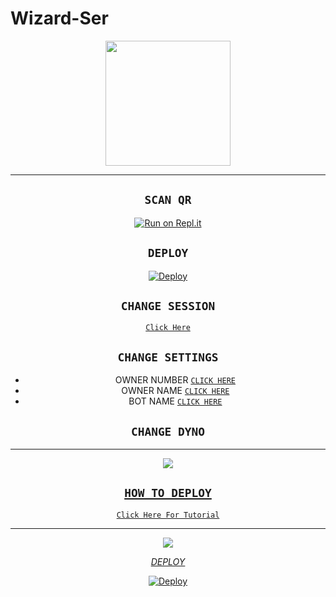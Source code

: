 # Wizard-Ser

<div align="center">
  <img border-radius: 15px src="https://i.imgur.com/1PWx69w.jpeg" width="200" height="200"/>



-------

## `SCAN QR`

[![Run on Repl.it](https://repl.it/badge/github/quiec/whatsAlfa)](https://replit.com/@AjmalAchu123/Wizard-Ser-Qr-test)

## `DEPLOY`

[![Deploy](https://www.herokucdn.com/deploy/button.svg)](https://heroku.com/deploy?template=https://github.com/Ajmal-Achu/Wizard-Ser)

## `CHANGE SESSION`

[`Click Here`](https://github.com/HYPER-MOD/Queen-Alexa/blob/main/session.json#L1)

## `CHANGE SETTINGS`

- OWNER NUMBER [`CLICK HERE`](https://github.com/Ajmal-Achu/Wizard-Ser/blob/main/config.js#L2)
- OWNER NAME [`CLICK HERE`](https://github.com/HYPER-MOD/Queen-Alexa/blob/main/settings.json#L14)
- BOT NAME [`CLICK HERE`](https://github.com/HYPER-MOD/Queen-Alexa/blob/main/settings.json#L15)

## `CHANGE DYNO`

----------

<p align="center">
  <a href="https://youtube.com/c/HYPERMOD"><img src="https://i.ibb.co/TPqc8cv/Screenshot-2021-10-14-12-00-45-610-com-android-chrome.jpg" />
</p>

## ```HOW TO DEPLOY```

[`Click Here For Tutorial`](https://github.com/Ajmal-Achu)<br>

----------

<p align="center">
  <a href="https://youtu.be/BcMIibIUmHc"><img src="https://i.ibb.co/P18NNM2/20211024-191503.jpg" />
</p>

*DEPLOY*

[![Deploy](https://www.herokucdn.com/deploy/button.svg)](https://heroku.com/deploy?template=https://github.com/Ajmal-Achu/Wizard-Ser.git)

